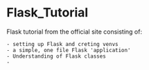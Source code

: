 # Flask_Tutorial
Flask tutorial from the official site consisting of:

    - setting up Flask and creting venvs
    - a simple, one file Flask 'application'
    - Understanding of Flask classes
    - 
